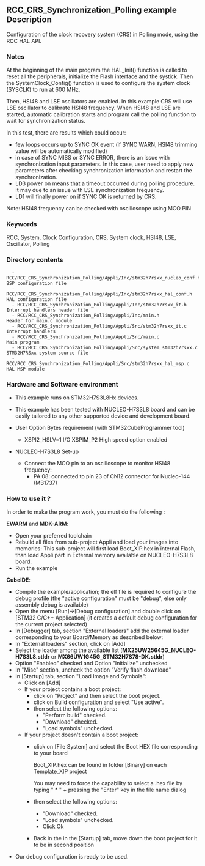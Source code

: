 ## <b>RCC_CRS_Synchronization_Polling example Description</b>

Configuration of the clock recovery system (CRS) in Polling mode, using the RCC HAL API.

### <b>Notes</b>

At the beginning of the main program the HAL_Init() function is called to reset
all the peripherals, initialize the Flash interface and the systick.
Then the SystemClock_Config() function is used to configure the system
clock (SYSCLK) to run at 600 MHz.

Then, HSI48 and LSE oscillators are enabled. In this example CRS will use LSE
oscillator to calibrate HSI48 frequency.
When HSI48 and LSE are started, automatic calibration starts and program call the
polling function to wait for synchronization status.

In this test, there are results which could occur:

 - few loops occurs up to SYNC OK event (if SYNC WARN, HSI48 trimming value will be
 automatically modified)
 - in case of SYNC MISS or SYNC ERROR, there is an issue with synchronization input
 parameters. In this case, user need to apply new parameters after checking synchronization
 information and restart the synchronization.
 - LD3 power on means that a timeout occurred during polling procedure. It may
 due to an issue with LSE synchronization frequency.
 - LD1 will finally power on if SYNC OK is returned by CRS.

Note: HSI48 frequency can be checked with oscilloscope using MCO PIN


### <b>Keywords</b>

RCC, System, Clock Configuration, CRS, System clock, HSI48, LSE, Oscillator, Polling

### <b>Directory contents</b>

      - RCC/RCC_CRS_Synchronization_Polling/Appli/Inc/stm32h7rsxx_nucleo_conf.h     BSP configuration file
      - RCC/RCC_CRS_Synchronization_Polling/Appli/Inc/stm32h7rsxx_hal_conf.h    HAL configuration file
      - RCC/RCC_CRS_Synchronization_Polling/Appli/Inc/stm32h7rsxx_it.h          Interrupt handlers header file
      - RCC/RCC_CRS_Synchronization_Polling/Appli/Inc/main.h                  Header for main.c module
      - RCC/RCC_CRS_Synchronization_Polling/Appli/Src/stm32h7rsxx_it.c          Interrupt handlers
      - RCC/RCC_CRS_Synchronization_Polling/Appli/Src/main.c                  Main program
      - RCC/RCC_CRS_Synchronization_Polling/Appli/Src/system_stm32h7rsxx.c      STM32H7RSxx system source file
      - RCC/RCC_CRS_Synchronization_Polling/Appli/Src/stm32h7rsxx_hal_msp.c     HAL MSP module

### <b>Hardware and Software environment</b>

  - This example runs on STM32H7S3L8Hx devices.

  - This example has been tested with NUCLEO-H7S3L8 board and can be
    easily tailored to any other supported device and development board.

  - User Option Bytes requirement (with STM32CubeProgrammer tool)

    - XSPI2_HSLV=1     I/O XSPIM_P2 High speed option enabled

  - NUCLEO-H7S3L8 Set-up
    - Connect the MCO pin to an oscilloscope to monitor HSI48 frequency:
      - PA.08: connected to pin 23 of CN12 connector for Nucleo-144 (MB1737)

### <b>How to use it ?</b>

In order to make the program work, you must do the following :

**EWARM** and **MDK-ARM**:

 - Open your preferred toolchain
 - Rebuild all files from sub-project Appli and load your images into memories: This sub-project will first load Boot_XIP.hex in internal Flash,
   than load Appli part in External memory available on NUCLEO-H7S3L8 board.
 - Run the example

**CubeIDE**:

 - Compile the example/application; the elf file is required to configure the debug profile (the "active configuration" must be "debug", else only assembly debug is available)
 - Open the menu [Run]->[Debug configuration] and double click on  [STM32 C/C++ Application] (it creates a default debug configuration for the current project selected)
 - In [Debugger] tab, section "External  loaders" add the external loader corresponding to your Board/Memory as described below:
 - In "External loaders" section, click on [Add]
 - Select the loader among the available list (**MX25UW25645G_NUCLEO-H7S3L8.stldr** or **MX66UW1G45G_STM32H7S78-DK.stldr**)
 - Option "Enabled" checked and Option "Initialize" unchecked
 - In "Misc" section, uncheck the option "Verify flash download"
 - In [Startup] tab, section "Load Image and Symbols":
   - Click on [Add]
   - If your project contains a boot project:
     - click on "Project" and then select the boot project.
     - click on Build configuration and select "Use active".
     - then select the following options:
       - "Perform build" checked.
       - "Download" checked.
       - "Load symbols" unchecked.
   - If your project doesn't contain a boot project:
     - click on [File System] and select the Boot HEX file corresponding to your board

        Boot_XIP.hex can be found in folder [Binary] on each Template_XIP project

        You may need to force the capability to select a .hex file by typing " * " + pressing the "Enter" key in the file name dialog

     - then select the following options:
       - "Download"      checked.
       - "Load symbols" unchecked.
       - Click Ok
     - Back in the in the [Startup] tab, move down the boot project for it to be in second position
 - Our debug configuration is ready to be used.
